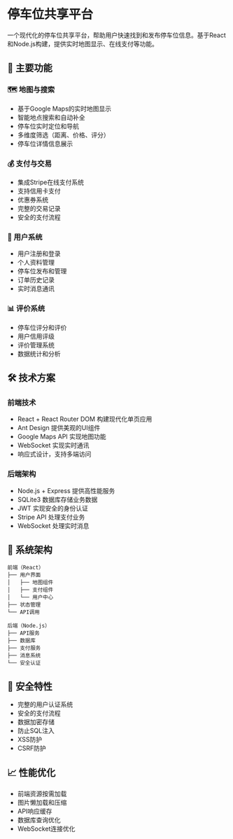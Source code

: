 # 停车位共享平台

一个现代化的停车位共享平台，帮助用户快速找到和发布停车位信息。基于React和Node.js构建，提供实时地图显示、在线支付等功能。

## 🌟 主要功能

### 🗺️ 地图与搜索
- 基于Google Maps的实时地图显示
- 智能地点搜索和自动补全
- 停车位实时定位和导航
- 多维度筛选（距离、价格、评分）
- 停车位详情信息展示

### 💰 支付与交易
- 集成Stripe在线支付系统
- 支持信用卡支付
- 优惠券系统
- 完整的交易记录
- 安全的支付流程

### 👥 用户系统
- 用户注册和登录
- 个人资料管理
- 停车位发布和管理
- 订单历史记录
- 实时消息通讯

### 📊 评价系统
- 停车位评分和评价
- 用户信用评级
- 评价管理系统
- 数据统计和分析

## 🛠️ 技术方案

### 前端技术
- React + React Router DOM 构建现代化单页应用
- Ant Design 提供美观的UI组件
- Google Maps API 实现地图功能
- WebSocket 实现实时通讯
- 响应式设计，支持多端访问

### 后端架构
- Node.js + Express 提供高性能服务
- SQLite3 数据库存储业务数据
- JWT 实现安全的身份认证
- Stripe API 处理支付业务
- WebSocket 处理实时消息

## 📱 系统架构

```
前端（React）
├── 用户界面
│   ├── 地图组件
│   ├── 支付组件
│   └── 用户中心
├── 状态管理
└── API调用

后端（Node.js）
├── API服务
├── 数据库
├── 支付服务
├── 消息系统
└── 安全认证
```

## 🔐 安全特性

- 完整的用户认证系统
- 安全的支付流程
- 数据加密存储
- 防止SQL注入
- XSS防护
- CSRF防护

## 📈 性能优化

- 前端资源按需加载
- 图片懒加载和压缩
- API响应缓存
- 数据库查询优化
- WebSocket连接优化 